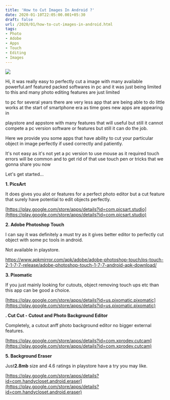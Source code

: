```yaml
---
title: 'How to Cut Images In Android ?'
date: 2020-01-10T22:05:00.001+05:30
draft: false
url: /2020/01/how-to-cut-images-in-android.html
tags: 
- Photo
- Adobe
- Apps
- Touch
- Editing
- Images
---
```


  

[![](https://lh3.googleusercontent.com/-MTMQv3uj3o8/Xhld68Qo7xI/AAAAAAAAAtU/jqxj27tWbosMnDLqi-08XT0WJi6n8utFwCLcBGAsYHQ/s1600/IMG_20200111_105332_780.jpg)](https://lh3.googleusercontent.com/-MTMQv3uj3o8/Xhld68Qo7xI/AAAAAAAAAtU/jqxj27tWbosMnDLqi-08XT0WJi6n8utFwCLcBGAsYHQ/s1600/IMG_20200111_105332_780.jpg)

Hi, it was really easy to perfectly cut a image with many available powerful.anf featured packed softwares in pc and it was just being limited to this and many photo editing features are just limited

to pc for several years there are very less app that are being able to do little works at the start of smartphone era as time goes new apps are appearing in

playstore and appstore with many features that will useful but still it cannot compete a pc version software or features but still it can do the job.

  

Here we provide you some apps that have ability to cut your particular object in image perfectly if used correctly and patiently.

  

It's not easy as it's not yet a pc version to use mouse as it required touch errors will be common and to get rid of that use touch pen or tricks that we gonna share you now 

  

Let's get started...

  

**1\. PicsArt**

  

It does gives you alot or features for a perfect photo editor but a cut feature that surely have potential to edit objects perfectly.

  

[https://play.google.com/store/apps/details?id=com.picsart.studio](https://play.google.com/store/apps/details?id=com.picsart.studio)  

  

**2\. Adobe Photoshop Touch**

  

I can say it was definitely a must try as it gives better editor to perfectly cut object with some pc tools in android.

  

Not available in playstore.

  

https://www.apkmirror.com/apk/adobe/adobe-photoshop-touch/ps-touch-2-1-7-7-release/adobe-photoshop-touch-1-7-7-android-apk-download/  

  

**3\. Pixomatic** 

  

If you just mainly looking for cutouts, object removing touch ups etc than this app can be good a choice.

  

[https://play.google.com/store/apps/details?id=us.pixomatic.pixomatic](https://play.google.com/store/apps/details?id=us.pixomatic.pixomatic)  

  

**. Cut Cut - Cutout and Photo Background Editor**

  

Completely, a cutout anff photo background editor no bigger external features.

  

[https://play.google.com/store/apps/details?id=com.xprodev.cutcam](https://play.google.com/store/apps/details?id=com.xprodev.cutcam)  

  

**5\. Background Eraser**

Just**2.8mb** size and 4.6 ratings in playstore have a try you may like.

  

[https://play.google.com/store/apps/details?id=com.handycloset.android.eraser](https://play.google.com/store/apps/details?id=com.handycloset.android.eraser)